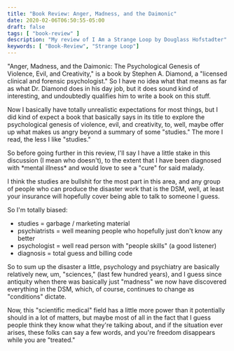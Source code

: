 ```yaml
---
title: "Book Review: Anger, Madness, and the Daimonic"
date: 2020-02-06T06:50:55-05:00
draft: false
tags: [ "book-review" ]
description: "My review of I Am a Strange Loop by Douglass Hofstadter"
keywords: [ "Book-Review", "Strange Loop"]
---
```


"Anger, Madness, and the Daimonic: The Psychological Genesis of
Violence, Evil, and Creativity," is a book by Stephen A. Diamond, a
"licensed clinical and forensic psychologist."  So I have no idea what
that means as far as what Dr. Diamond does in his day job, but it does
sound kind of interesting, and undoubtedly qualifies him to write a
book on this stuff.

Now I basically have totally unrealistic expectations for most things,
but I did kind of expect a book that basically says in its title to
explore the psychological genesis of violence, evil, and creativity,
to, well, maybe offer up what makes us angry beyond a summary of some
"studies."  The more I read, the less I like "studies."

So before going further in this review, I'll say I have a little stake
in this discussion (I mean who doesn't), to the extent that I have
been diagnosed with \*mental illness\* and would love to see a
"cure" for said malady.

I think the studies are bullshit for the most part in this area,
and any group of people who can produce the disaster work that is the
DSM, well, at least your insurance will hopefully cover being able to
talk to someone I guess.

So I'm totally biased:

 * studies = garbage / marketing material
 * psychiatrists = well meaning people who hopefully just don't know
      any better
 * psychologist = well read person with "people skills" (a good listener)
 * diagnosis = total guess and billing code

So to sum up the disaster a little, psychology and psychiatry are
basically relatively new, um, "sciences," (last few hundred years),
and I guess since antiquity when there was basically just "madness" we
now have discovered everything in the DSM, which, of course, continues
to change as "conditions" dictate.

Now, this "scientific medical" field has a little more power than it
potentially should in a lot of matters, but maybe most of all in the
fact that I guess people think they know what they're talking about,
and if the situation ever arises, these folks can say a few words, and
you're freedom disappears while you are "treated."





